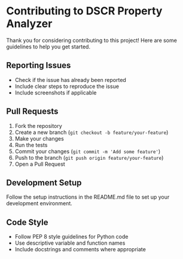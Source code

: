 # Contributing to DSCR Property Analyzer

Thank you for considering contributing to this project! Here are some guidelines to help you get started.

## Reporting Issues
- Check if the issue has already been reported
- Include clear steps to reproduce the issue
- Include screenshots if applicable

## Pull Requests
1. Fork the repository
2. Create a new branch (`git checkout -b feature/your-feature`)
3. Make your changes
4. Run the tests
5. Commit your changes (`git commit -m 'Add some feature'`)
6. Push to the branch (`git push origin feature/your-feature`)
7. Open a Pull Request

## Development Setup
Follow the setup instructions in the README.md file to set up your development environment.

## Code Style
- Follow PEP 8 style guidelines for Python code
- Use descriptive variable and function names
- Include docstrings and comments where appropriate
